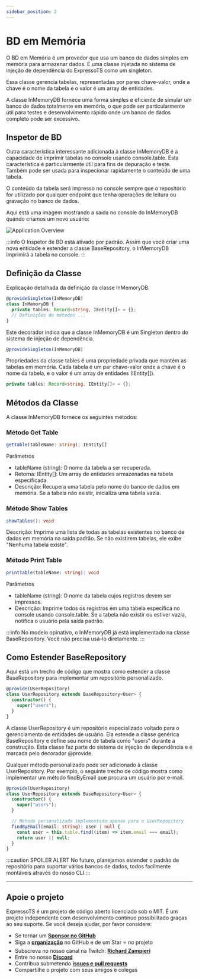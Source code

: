 ```yaml
---
sidebar_position: 2
---
```


# BD em Memória

O BD em Memória é um provedor que usa um banco de dados simples em memória para armazenar dados. É uma classe injetada no sistema de injeção de dependência do ExpressoTS como um singleton.

Essa classe gerencia tabelas, representadas por pares chave-valor, onde a chave é o nome da tabela e o valor é um array de entidades.

A classe InMemoryDB fornece uma forma simples e eficiente de simular um banco de dados totalmente em memória, o que pode ser particularmente útil para testes e desenvolvimento rápido onde um banco de dados completo pode ser excessivo.

## Inspetor de BD

Outra característica interessante adicionada à classe InMemoryDB é a capacidade de imprimir tabelas no console usando console.table. Esta característica é particularmente útil para fins de depuração e teste. Também pode ser usada para inspecionar rapidamente o conteúdo de uma tabela.

O conteúdo da tabela será impresso no console sempre que o repositório for utilizado por qualquer endpoint que tenha operações de leitura ou gravação no banco de dados.

Aqui está uma imagem mostrando a saída no console do InMemoryDB quando criamos um novo usuário:

![Application Overview](../overview/img/inMemoryDB.png)

:::info
O Inspetor de BD está ativado por padrão. Assim que você criar uma nova entidade e estender a classe BaseRepository, o InMemoryDB imprimirá a tabela no console.
:::

## Definição da Classe

Explicação detalhada da definição da classe InMemoryDB.

```typescript
@provideSingleton(InMemoryDB)
class InMemoryDB {
  private tables: Record<string, IEntity[]> = {};
  // Definições de métodos ...
}
```

Este decorador indica que a classe InMemoryDB é um Singleton dentro do sistema de injeção de dependência.

```typescript
@provideSingleton(InMemoryDB)
```

Propriedades da classe tables é uma propriedade privada que mantém as tabelas em memória. Cada tabela é um par chave-valor onde a chave é o nome da tabela, e o valor é um array de entidades (IEntity[]).

```typescript
private tables: Record<string, IEntity[]> = {};
```

## Métodos da Classe

A classe InMemoryDB fornece os seguintes métodos:

### Método Get Table

```typescript
getTable(tableName: string): IEntity[]
```

Parâmetros

- tableName (string): O nome da tabela a ser recuperada.
- Retorna: IEntity[]: Um array de entidades armazenadas na tabela especificada.
- Descrição: Recupera uma tabela pelo nome do banco de dados em memória. Se a tabela não existir, inicializa uma tabela vazia.

### Método Show Tables

```typescript
showTables(): void
```

Descrição: Imprime uma lista de todas as tabelas existentes no banco de dados em memória na saída padrão. Se não existirem tabelas, ele exibe "Nenhuma tabela existe".

### Método Print Table

```typescript
printTable(tableName: string): void
```

Parâmetros

- tableName (string): O nome da tabela cujos registros devem ser impressos.
- Descrição: Imprime todos os registros em uma tabela específica no console usando console.table. Se a tabela não existir ou estiver vazia, notifica o usuário pela saída padrão.

:::info
No modelo opinativo, o InMemoryDB já está implementado na classe BaseRepository. Você não precisa usá-lo diretamente.
:::

## Como Estender BaseRepository

Aqui está um trecho de código que mostra como estender a classe BaseRepository para implementar um repositório personalizado.

```typescript
@provide(UserRepository)
class UserRepository extends BaseRepository<User> {
  constructor() {
    super("users");
  }
}
```

A classe UserRepository é um repositório especializado voltado para o gerenciamento de entidades de usuário. Ela estende a classe genérica BaseRepository e define seu nome de tabela como "users" durante a construção. Esta classe faz parte do sistema de injeção de dependência e é marcada pelo decorador @provide.

Qualquer método personalizado pode ser adicionado à classe UserRepository. Por exemplo, o seguinte trecho de código mostra como implementar um método findByEmail que procura um usuário por e-mail.

```typescript
@provide(UserRepository)
class UserRepository extends BaseRepository<User> {
  constructor() {
    super("users");
  }

  // Método personalizado implementado apenas para o UserRepository
  findByEmail(email: string): User | null {
    const user = this.table.find((item) => item.email === email);
    return user || null;
  }
}
```

:::caution SPOILER ALERT
No futuro, planejamos estender o padrão de repositório para suportar vários bancos de dados, todos facilmente montáveis através do nosso CLI
:::

---

## Apoie o projeto

ExpressoTS é um projeto de código aberto licenciado sob o MIT. É um projeto independente com desenvolvimento contínuo possibilitado graças ao seu suporte. Se você deseja ajudar, por favor considere:

- Se tornar um **[Sponsor no GitHub](https://github.com/sponsors/expressots)**
- Siga a **[organização](https://github.com/expressots)** no GitHub e de um Star ⭐ no projeto
- Subscreva no nosso canal na Twitch: **[Richard Zampieri](https://www.twitch.tv/richardzampieri)**
- Entre no nosso **[Discord](https://discord.com/invite/PyPJfGK)**
- Contribua submetendo **[issues e pull requests](https://github.com/expressots/expressots/issues/new/choose)**
- Compartilhe o projeto com seus amigos e colegas
